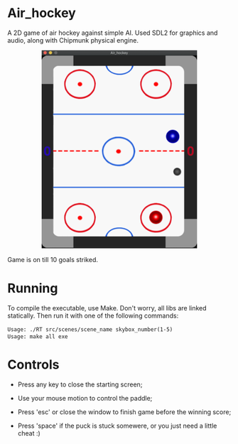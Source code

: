 # Air_hockey
A 2D game of air hockey against simple AI. Used SDL2 for graphics and audio, along with Chipmunk physical engine.

<p align="center">
<img src="https://github.com/akulaiev/Air_hockey/blob/master/demo.png" width="350">

Game is on till 10 goals striked.
</p>

# Running
To compile the executable, use Make. Don't worry, all libs are linked statically.
Then run it with one of the following commands:
```
Usage: ./RT src/scenes/scene_name skybox_number(1-5)
Usage: make all exe
```

# Controls
- Press any key to close the starting screen;

- Use your mouse motion to control the paddle;

- Press 'esc' or close the window to finish game before the winning score;

- Press 'space' if the puck is stuck somewere, or you just need a little cheat :)


